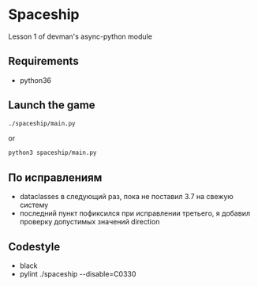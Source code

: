 # Spaceship

Lesson 1 of devman's async-python module

## Requirements

- python36

## Launch the game

```bash
./spaceship/main.py
```

or

```bash
python3 spaceship/main.py
```

## По исправлениям

- dataclasses в следующий раз, пока не поставил 3.7 на свежую систему
- последний пункт пофиксился при исправлении третьего, я добавил проверку допустимых значений direction

## Codestyle
- black
- pylint ./spaceship --disable=C0330

